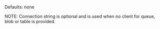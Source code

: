 Defaults: none

NOTE: Connection string is optional and is used when no client for queue, blob or table is provided.